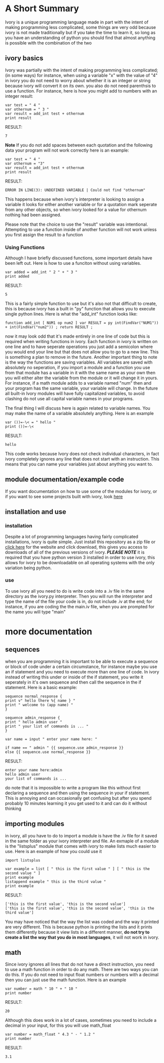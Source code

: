 # A Short Summary
Ivory is a unique programming language made in part with the intent of making programming less complicated, some things are very odd because ivory is not made traditionally but if you take the time to learn it, so long as you have an understanding of python you should find that almost anything is possible with the combination of the two


## ivory basics
Ivory was partially with the intent of making programming less complicated; (in some ways) for instance, when using a variable "x" with the value of "4" in ivory you do not need to worry about whether it is an integer or string because ivory will convert it on its own. you also do not need parenthsis to use a function. For instance, here is how you might add to numbers with an integer result: 
```
var test = " 4 " 
var othernum = " 3 "
var result = add_int test + othernum
print result
```
RESULT:
```
7
```
**Note**
If you do not add spaces between each quotation and the following data your program will not work correctly
here is an example:
```
var test = " 4 " 
var othernum = "3"
var result = add_int test + othernum
print result
```
RESULT:
```
ERROR IN LINE(3): UNDEFINED VARIABLE | Could not find "othernum"
```
This happens because when ivory's interpreter is looking to assign a variable it looks for either another variable or for a quotation mark seperate from any other objects, so when ivory looked for a value for othernum nothing had been assigned. 

Please note that the choice to use the "result" variable was intentional. Attempting to use a function inside of another function will not work unless you first assign the result to a function

### Using Functions
Although I have briefly discussed functions, some important details have been left out. Here is how to use a funciton without using variables.
```
var added = add_int " 2 " + " 3 "
print added
``` 
RESULT:
```
5
```
This is a fairly simple function to use but it's also not that difficult to create, this is because ivory has a built in "py" function that allows you to execute single python lines. Here is what the "add_int" function looks like:
```
function add_int [ NUM1 op num2 ] var RESULT = py int(FindVar("NUM1")) + int(FindVar("num2")) ; return RESULT ;
```
now it may look odd that it's made entirely in one line of code but this is required when writing functions in ivory. Each function in ivory is written on one line and to have seperate operations you just add a semicolon where you would end your line but that does not allow you to go to a new line. This is something a plan to remove in the future. Another important thing to note is the way the functions are saving variables. All variables are saved with absolutely no seperation, if you import a module and a function you use from that module has a variable in it with the same name as your own then you will either alter the variable from the module or it will change it in yours. For instance, if a math module adds to a variable named "num" then and your program has the same variable, your variable will change. In the future all built-in Ivory modules will have fully capitalized variables, to avoid clashing do not use all capital variable names in your programs.

The final thing I will discuss here is again related to variable names. You may make the name of a variable absolutely anything. Here is an example

```
var ())=-\< = " hello "
print ())=-\<
```
RESULT:
```
hello
```
This code works because Ivory does not check individual characters, in fact ivory completely ignores any line that does not start with an instruction. This means that you can name your variables just about anything you want to.

## module documentation/example code
If you want documentation on how to use some of the modules for ivory, or if you want to see some projects built with ivory, look [here](https://ivory.itzscuzzles.repl.co/Documentation.html)

## installation and use
### installation
Despite a lot of programming languages having fairly complicated installations, ivory is quite simple. Just install this repository as a zip file or [click here](https://ivory.itzscuzzles.repl.co/ivory.html) for the website and click download, this gives you access to downloads of all of the previous versions of ivory. ***PLEASE NOTE*** it is required that you have python version 3 installed in order to use ivory, this allows for ivory to be downloadable on all operating systems with the only variation being python.
### use
To use ivory all you need to do is write code into a .iv file in the same directory as the ivory.py interpreter. Then you will run the interpreter and type the name of the file your code is in, do not include .iv at the end; for instance, if you are coding the the main.iv file, when you are prompted for the name you will type "main"

# more documentation
## sequences
when you are programming it is important to be able to execute a sequence or block of code under a certain circumstance, for instance maybe you use an if statement and you need to execute more than one line of code. In ivory instead of writing this under or inside of the if statement, you write it seperately in it's own sequence and then call the sequence in the if statement. Here is a basic example:
```
sequence normal_response {
print v" hello there %{ name } "
print " welcome to (app name) "
}

sequence admin_response {
print " hello admin user "
print " your list of commands is ... "
}

var name = input " enter your name here: "

if name == " admin " {{ sequence.use admin_response }}
else {{ sequence.use normal_response }}
```
RESULT: 
```
enter your name here:admin
hello admin user
your list of commands is ...
```
do note that it is impossible to write a program like this without first declaring a sequence and then using the sequence in your if statement. This is annoying and can occasionally get confusing but after you spend probably 10 minutes learning it you get used to it and can do it without thinking

## importing modules
in ivory, all you have to do to import a module is have the .iv file for it saved in the same folder as your ivory interpreter and file. An exmaple of a module is the "listsplus" module that comes with ivory to make lists much easier to use. Here is an example of how you could use it
```
import listsplus

var example = list [ " this is the first value " ] [ " this is the second value " ] 
print example
listappend example " this is the third value " 
print example
```
RESULT: 
```
['this is the first value', 'this is the second value']
['this is the first value', 'this is the second value', 'this is the third value']
```
You may have noticed that the way the list was coded and the way it printed are very different. This is because python is printing the lists and it prints them differently because it view lists in a different manner, **do not try to create a list the way that you do in most languages**, it will not work in ivory.

## math
Since ivory ignores all lines that do not have a direct instruction, you need to use a math function in order to do any math. There are two ways you can do this. If you do not need to input float numbers or numbers with a decimal then you can just use the math function. Here is an example

```
var number = math " 10 " + " 10 "
print number
```
RESULT:
```
20
```
Although this does work in a lot of cases, sometimes you need to include a decimal in your input, for this you will use math_float
```
var number = math_float " 4.3 " - " 1.2 "
print number
```
RESULT:
```
3.1
```